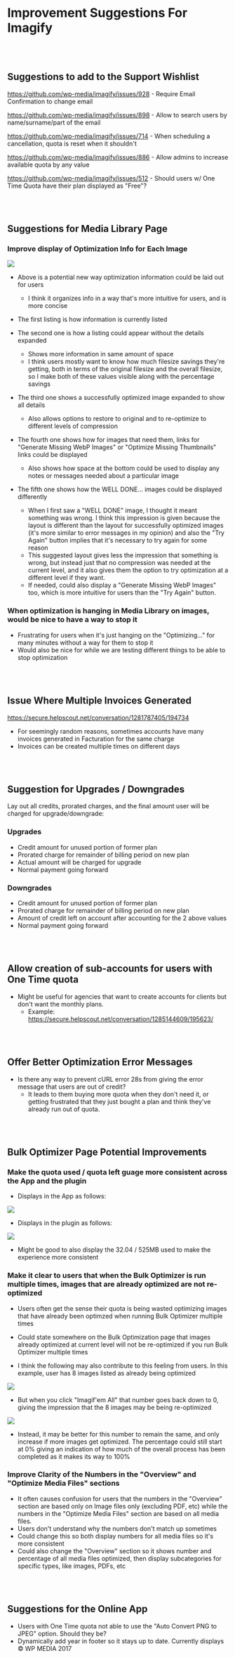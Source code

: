 # Improvement Suggestions For Imagify
<br><br>
## Suggestions to add to the Support Wishlist

https://github.com/wp-media/imagify/issues/928 - Require Email Confirmation to change email

https://github.com/wp-media/imagify/issues/898 - Allow to search users by name/surname/part of the email

https://github.com/wp-media/imagify/issues/714 - When scheduling a cancellation, quota is reset when it shouldn't

https://github.com/wp-media/imagify/issues/886 - Allow admins to increase available quota by any value

https://github.com/wp-media/imagify/issues/512 - Should users w/ One Time Quota have their plan displayed as "Free"?


<br><br>
## Suggestions for Media Library Page

### Improve display of Optimization Info for Each Image
<img src="https://pouch.jumpshare.com/preview/K7S3IS-H7yBXnx3vGl32GGOxImmOpf129e_SMzcYN8DoEHRHKFNro9uIIehIbUwxuDmz5BJ_75LCPTNBy6W-VxA1jQB_zmxltR5bgJ1-nls">

- Above is a potential new way optimization information could be laid out for users
  - I think it organizes info in a way that's more intuitive for users, and is more concise

- The first listing is how information is currently listed

- The second one is how a listing could appear without the details expanded
  - Shows more information in same amount of space
  - I think users mostly want to know how much filesize savings they're getting, both in terms of the original filesize and the overall filesize, so I make both of these values visible along with the percentage savings

- The third one shows a successfully optimized image expanded to show all details
  - Also allows options to restore to original and to re-optimize to different levels of compression

- The fourth one shows how for images that need them, links for "Generate Missing WebP Images" or "Optimize Missing Thumbnails" links could be displayed
  - Also shows how space at the bottom could be used to display any notes or messages needed about a particular image

- The fifth one shows how the WELL DONE... images could be displayed differently
  - When I first saw a "WELL DONE" image, I thought it meant something was wrong. I think this impression is given because the layout is different than the layout for successfully optimized images (it's more similar to error messages in my opinion) and also the "Try Again" button implies that it's necessary to try again for some reason
  - This suggested layout gives less the impression that something is wrong, but instead just that no compression was needed at the current level, and it also gives them the option to try optimization at a different level if they want.
  - If needed, could also display a "Generate Missing WebP Images" too, which is more intuitive for users than the "Try Again" button.

### When optimization is hanging in Media Library on images, would be nice to have a way to stop it
- Frustrating for users when it's just hanging on the "Optimizing..." for many minutes without a way for them to stop it
- Would also be nice for while we are testing different things to be able to stop optimization


<br><br>
## Issue Where Multiple Invoices Generated
https://secure.helpscout.net/conversation/1281787405/194734 <br>
- For seemingly random reasons, sometimes accounts have many invoices generated in Facturation for the same charge
- Invoices can be created multiple times on different days

<br><br>
## Suggestion for Upgrades / Downgrades
Lay out all credits, prorated charges, and the final amount user will be charged for upgrade/downgrade:
### Upgrades
- Credit amount for unused portion of former plan
- Prorated charge for remainder of billing period on new plan
- Actual amount will be charged for upgrade
- Normal payment going forward
### Downgrades
- Credit amount for unused portion of former plan
- Prorated charge for remainder of billing period on new plan
- Amount of credit left on account after accounting for the 2 above values
- Normal payment going forward

<br><br>
## Allow creation of sub-accounts for users with One Time quota
- Might be useful for agencies that want to create accounts for clients but don't want the monthly plans.
  - Example: https://secure.helpscout.net/conversation/1285144609/195623/

<br><br>
## Offer Better Optimization Error Messages
- Is there any way to prevent cURL error 28s from giving the error message that users are out of credit?
    - It leads to them buying more quota when they don't need it, or getting frustrated that they just bought a plan and think they've already run out of quota.
    

<br><br>
## Bulk Optimizer Page Potential Improvements


### Make the quota used / quota left guage more consistent across the App and the plugin

- Displays in the App as follows:
<img src="https://pouch.jumpshare.com/preview/nZUJmRs3meRDAfTSeYcQv1f7wtvt_ayaEE0sEXybf106FS-nm-4J1zGXh8_fwvBM4nT8TF0cwvWIuCpsXrIWFxA1jQB_zmxltR5bgJ1-nls">

- Displays in the plugin as follows:
<img src="https://pouch.jumpshare.com/preview/8aWzLmEJJa5avwJBWpSKm2oB-ZawhDZJYsFZfVDfcK5tUzkyw7kT5w9iBC9U7P6NzQ0E0q2ZR4Du4OGEGOAEGBA1jQB_zmxltR5bgJ1-nls">

- Might be good to also display the 32.04 / 525MB used to make the experience more consistent


### Make it clear to users that when the Bulk Optimizer is run multiple times, images that are already optimized are not re-optimized

- Users often get the sense their quota is being wasted optimizing images that have already been optimzed when running Bulk Optimizer multiple times

- Could state somewhere on the Bulk Optimization page that images already optimized at current level will not be re-optimized if you run Bulk Optimizer multiple times

- I think the following may also contribute to this feeling from users. In this example, user has 8 images listed as already being optimized
<img src="https://pouch.jumpshare.com/preview/E1CFhOlj86te4zy-4CNIHHR2FewBH3aRF-NtmYxEHGTJ2MU80izrmOGS4-hGncMwi87lFnDe0atoAS8kUy9WahA1jQB_zmxltR5bgJ1-nls">

- But when you click "Imagif'em All" that number goes back down to 0, giving the impression that the 8 images may be being re-optimized
<img src="https://pouch.jumpshare.com/preview/AGYx0gOk6nJShNXvBpnd4WNVQ8ONKVhuJ6_lkbCCJnyayo2fiuWwhOiCABOcgBV4EI-tswN7wM1e-3A_ft72VBA1jQB_zmxltR5bgJ1-nls">

- Instead, it may be better for this number to remain the same, and only increase if more images get optimized. The percentage could still start at 0% giving an indication of how much of the overall process has been completed as it makes its way to 100%


### Improve Clarity of the Numbers in the "Overview" and "Optimize Media Files" sections

- It often causes confusion for users that the numbers in the "Overview" section are based only on Image files only (excluding PDF, etc) while the numbers in the "Optimize Media Files" section are based on all media files.
- Users don't understand why the numbers don't match up sometimes
- Could change this so both display numbers for all media files so it's more consistent
- Could also change the "Overview" section so it shows number and percentage of all media files optimized, then display subcategories for specific types, like images, PDFs, etc

<br><br>
## Suggestions for the Online App

- Users with One Time quota not able to use the "Auto Convert PNG to JPEG" option. Should they be?
- Dynamically add year in footer so it stays up to date. Currently displays © WP MEDIA 2017
